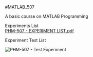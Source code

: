 #MATLAB_507

A basic course on MATLAB Programming <br>

Experiments List <br>
[PHM-507  - EXPERIMENT LIST.pdf](https://github.com/shreyasat27/matlab_507/files/12768053/PHM-507.-.EXPERIMENT.LIST.pdf)

Experiment Test List <br>

![PHM-507 - Test Experiment](https://github.com/shreyasat27/matlab_507/assets/87295264/0df51320-6bcc-4cdd-a06b-188e9603b9a0) <br> 


